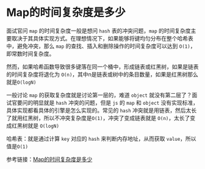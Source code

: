# Map的时间复杂度是多少

面试官问 `map` 的时间复杂度一般是想问 `hash` 表的冲突问题，`map` 的时间复杂度主要取决于其具体实现方式。在理想情况下，如果能够将键均匀分布在整个哈希表中，避免冲突，那么 `map` 的查找、插入和删除操作的时间复杂度可以达到 `O(1)`，即常数时间复杂度。

然而，如果哈希函数导致很多键落在同一个桶中，形成链表或红黑树，如果是链表的时间复杂度将退化为 `O(n)`，其中n是链表或树中的条目数量，如果是红黑树那么就是`O(logN)`

一般讨论 `map` 的获取复杂度就是讨论第一层的，难道 `object` 就没有第二层了？面试官要问的明显就是 `hash` 冲突的问题，但是 `js` 的 `map` 和 `object` 没有实现标准，具体实现都看具体的引擎是怎么实现的。常见的 `hash` 冲突就是用链表，然后太长了就用红黑树，所以不冲突复杂度是`O(1)`，冲突了变成链表就是 `O(n)`，太长了变成红黑树就是 `O(logN)`

哈希表：就是通过计算 `key` 对应的 `hash` 来判断内存地址，从而获取 `value`，所以值是`O(1)`

参考链接：[Map的时间复杂度是多少](https://juejin.cn/post/7374685303884562484#heading-14)

